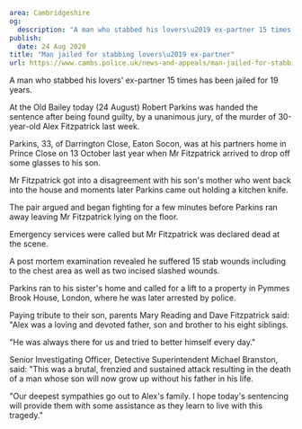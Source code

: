 ```yaml
area: Cambridgeshire
og:
  description: "A man who stabbed his lovers\u2019 ex-partner 15 times has been jailed for 19 years."
publish:
  date: 24 Aug 2020
title: "Man jailed for stabbing lovers\u2019 ex-partner"
url: https://www.cambs.police.uk/news-and-appeals/man-jailed-for-stabbing-lovers-ex-partner
```

A man who stabbed his lovers' ex-partner 15 times has been jailed for 19 years.

At the Old Bailey today (24 August) Robert Parkins was handed the sentence after being found guilty, by a unanimous jury, of the murder of 30-year-old Alex Fitzpatrick last week.

Parkins, 33, of Darrington Close, Eaton Socon, was at his partners home in Prince Close on 13 October last year when Mr Fitzpatrick arrived to drop off some glasses to his son.

Mr Fitzpatrick got into a disagreement with his son's mother who went back into the house and moments later Parkins came out holding a kitchen knife.

The pair argued and began fighting for a few minutes before Parkins ran away leaving Mr Fitzpatrick lying on the floor.

Emergency services were called but Mr Fitzpatrick was declared dead at the scene.

A post mortem examination revealed he suffered 15 stab wounds including to the chest area as well as two incised slashed wounds.

Parkins ran to his sister's home and called for a lift to a property in Pymmes Brook House, London, where he was later arrested by police.

Paying tribute to their son, parents Mary Reading and Dave Fitzpatrick said: "Alex was a loving and devoted father, son and brother to his eight siblings.

"He was always there for us and tried to better himself every day."

Senior Investigating Officer, Detective Superintendent Michael Branston, said: "This was a brutal, frenzied and sustained attack resulting in the death of a man whose son will now grow up without his father in his life.

"Our deepest sympathies go out to Alex's family. I hope today's sentencing will provide them with some assistance as they learn to live with this tragedy."

